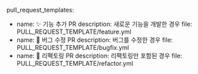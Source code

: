 pull_request_templates:
  - name: ✨ 기능 추가 PR
    description: 새로운 기능을 개발한 경우
    file: PULL_REQUEST_TEMPLATE/feature.yml
  - name: 🐛 버그 수정 PR
    description: 버그를 수정한 경우
    file: PULL_REQUEST_TEMPLATE/bugfix.yml
  - name: 🧹 리팩토링 PR
    description: 리팩토링만 포함된 경우
    file: PULL_REQUEST_TEMPLATE/refactor.yml

